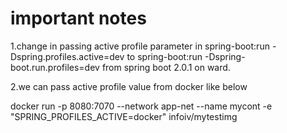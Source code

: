 # important notes
1.change in passing active profile parameter in spring-boot:run -Dspring.profiles.active=dev to 
spring-boot:run -Dspring-boot.run.profiles=dev from spring boot 2.0.1 on ward.


2.we can pass active profile value from docker like below

docker run -p 8080:7070 --network app-net --name mycont -e "SPRING_PROFILES_ACTIVE=docker" infoiv/mytestimg
